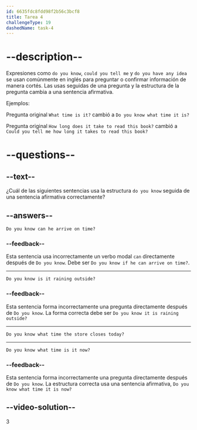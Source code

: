 ```yaml
---
id: 6635fdc8fdd98f2b56c3bcf8
title: Tarea 4
challengeType: 19
dashedName: task-4
---
```


# --description--

Expresiones como `do you know`, `could you tell me` y `do you have any idea` se usan comúnmente en inglés para preguntar o confirmar información de manera cortés. Las usas seguidas de una pregunta y la estructura de la pregunta cambia a una sentencia afirmativa.

Ejemplos:

Pregunta original `What time is it?` cambió a `Do you know what time it is?`

Pregunta original `How long does it take to read this book?` cambió a `Could you tell me how long it takes to read this book?`

# --questions--

## --text--

¿Cuál de las siguientes sentencias usa la estructura `do you know` seguida de una sentencia afirmativa correctamente?

## --answers--

`Do you know can he arrive on time?`

### --feedback--

Esta sentencia usa incorrectamente un verbo modal `can` directamente después de `Do you know`. Debe ser `Do you know if he can arrive on time?`.

---

`Do you know is it raining outside?`

### --feedback--

Esta sentencia forma incorrectamente una pregunta directamente después de `Do you know`. La forma correcta debe ser `Do you know it is raining outside?`

---

`Do you know what time the store closes today?`

---

`Do you know what time is it now?`

### --feedback--

Esta sentencia forma incorrectamente una pregunta directamente después de `Do you know`. La estructura correcta usa una sentencia afirmativa, `Do you know what time it is now?`

## --video-solution--

3
